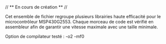 // ** En cours de création ** //

Cet ensemble de fichier regroupe plusieurs librairies haute efficacité pour le microcontrôleur MSP430G2553.
Chaque morceau de code est vérifié en assembleur afin de garantir une vitesse maximale avec une taille minimale.

Option de compilateur testé : -o2 -mf0
